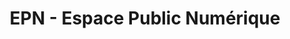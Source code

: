 ---
title: "EPN - Espace Public Numérique"
url: /saint-mathieu-de-treviers/epn-espace-public-numerique/
shop: Computer
---